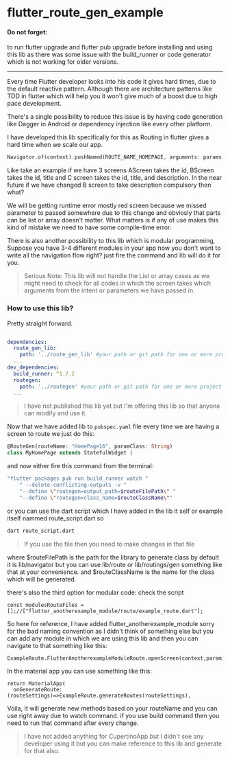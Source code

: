 # flutter_route_gen_example


#### Do not forget:
to run flutter upgrade and flutter pub upgrade before installing and using this lib as there was some issue with the build_runner or code generator which is not working for older versions.

---

Every time Flutter developer looks into his code it gives hard times, due to the default reactive pattern. Although there are architecture patterns like TDD in flutter which will help you it won't give much of a boost due to high pace development.

There's a single possibility to reduce this issue is by having code generation like Dagger in Android or dependency injection like every other platform.

I have developed this lib specifically for this as Routing in flutter gives a hard time when we scale our app.
```Dart
Navigator.of(context).pushNamed(ROUTE_NAME_HOMEPAGE, arguments: params);
```
Like take an example if we have 3 screens 
AScreen takes the id, BScreen takes the id, title and C screen takes the id, title, and description. In the near future if we have changed B screen to take description compulsory then what?

We will be getting runtime error mostly red screen because we missed parameter to passed somewhere due to this change and obviosly that parts can be list or array doesn't matter. What matters is if any of use makes this kind of mistake we need to have some compile-time error.

There is also another possibility to this lib which is modular programming,
Suppose you have 3-4 different modules in your app now you don't want to write all the navigation flow right? just fire the command and lib will do it for you.

> Serious Note: This lib will not handle the List or array cases as we might need to check for all codes in which the screen takes which arguments from the intent or parameters we have passed in.

### How to use this lib?
Pretty straight forward.
```YAML

dependencies:
  route_gen_lib:
    path: '../route_gen_lib' #your path or git path for one or more project support
  ...
dev_dependencies:
  build_runner: ^1.7.2
  routegen:
    path: '../routegen' #your path or git path for one or more project support
  ...
```
> I have not published this lib yet but I'm offering this lib so that anyone can modify and use it.

Now that we have added lib to ```pubspec.yaml``` file every time we are having a screen to route we just do this:
```Dart
@RouteGen(routeName: "HomePage16", paramClass: String)
class MyHomePage extends StatefulWidget {
```

and now either fire this command from the terminal:
```bash
"flutter packages pub run build_runner watch "
    " --delete-conflicting-outputs -v "
    "--define \"routegen=output_path=$routeFilePath\" "
    "--define \"routegen=class_name=$routeClassName\""
```
or you can use the dart script which I have added in the lib it self or example itself nammed route_script.dart
so 
```bash
dart route_script.dart
```

> If you use the file then you need to make changes in that file

where $routeFilePath is the path for the library to generate class by default it is lib/navigator but you can use lib/route or lib/routings/gen something like that at your convenience.
and $routeClassName is the name for the class which will be generated.

there's also the third option for modular code:
check the script
```
const modulesRouteFiles = [];//["flutter_anotherexample_module/route/example_route.dart"];
```
So here for reference, I have added flutter_anotherexample_module sorry for the bad naming convention as I didn't think of something else but you can add any module in which we are using this lib and then you can navigate to that something like this:

```
ExampleRoute.FlutterAnotherexampleModuleRoute.openScreen(context,param);
```

In the material app you can use something like this:
```
return MaterialApp(
  onGenerateRoute: (routeSettings)=>ExampleRoute.generateRoutes(routeSettings),
```

Voila, It will generate new methods based on your routeName and you can use right away due to watch command. if you use build command then you need to run that command after every change.

> I have not added anything for CupertinoApp but I didn't see any developer using it but you can make reference to this lib and generate for that also.

 